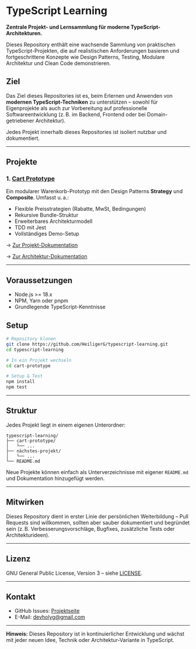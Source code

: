 # TypeScript Learning

**Zentrale Projekt- und Lernsammlung für moderne TypeScript-Architekturen.**

Dieses Repository enthält eine wachsende Sammlung von praktischen TypeScript-Projekten, die auf realistischen Anforderungen basieren und fortgeschrittene Konzepte wie Design Patterns, Testing, Modulare Architektur und Clean Code demonstrieren.

## Ziel

Das Ziel dieses Repositories ist es, beim Erlernen und Anwenden von **modernen TypeScript-Techniken** zu unterstützen – sowohl für Eigenprojekte als auch zur Vorbereitung auf professionelle Softwareentwicklung (z. B. im Backend, Frontend oder bei Domain-getriebener Architektur).

Jedes Projekt innerhalb dieses Repositories ist isoliert nutzbar und dokumentiert.

---

## Projekte

### 1. [Cart Prototype](./cart-prototype)

Ein modularer Warenkorb-Prototyp mit den Design Patterns **Strategy** und **Composite**. Umfasst u. a.:

* Flexible Preisstrategien (Rabatte, MwSt, Bedingungen)
* Rekursive Bundle-Struktur
* Erweiterbares Architekturmodell
* TDD mit Jest
* Vollständiges Demo-Setup

→ [Zur Projekt-Dokumentation](./cart-prototype/README.md)

→ [Zur Architektur-Dokumentation](./cart-prototype/ARCHITECTURE.md)

---

## Voraussetzungen

* Node.js >= 18.x
* NPM, Yarn oder pnpm
* Grundlegende TypeScript-Kenntnisse

## Setup

```bash
# Repository klonen
git clone https://github.com/HeiligerG/typescript-learning.git
cd typescript-learning

# In ein Projekt wechseln
cd cart-prototype

# Setup & Test
npm install
npm test
```

---

## Struktur

Jedes Projekt liegt in einem eigenen Unterordner:

```
typescript-learning/
├── cart-prototype/
│   └── ...
├── nächstes-projekt/
│   └── ...
└── README.md
```

Neue Projekte können einfach als Unterverzeichnisse mit eigener `README.md` und Dokumentation hinzugefügt werden.

---

## Mitwirken

Dieses Repository dient in erster Linie der persönlichen Weiterbildung – Pull Requests sind willkommen, sollten aber sauber dokumentiert und begründet sein (z. B. Verbesserungsvorschläge, Bugfixes, zusätzliche Tests oder Architekturideen).

---

## Lizenz

GNU General Public License, Version 3 – siehe [LICENSE](./LICENSE).

---

## Kontakt

* GitHub Issues: [Projektseite](https://github.com/HeiligerG/cart-prototype/issues)
* E-Mail: [devholyg@gmail.com](mailto:devholyg@gmail.com)

---

**Hinweis:** Dieses Repository ist in kontinuierlicher Entwicklung und wächst mit jeder neuen Idee, Technik oder Architektur-Variante in TypeScript.
